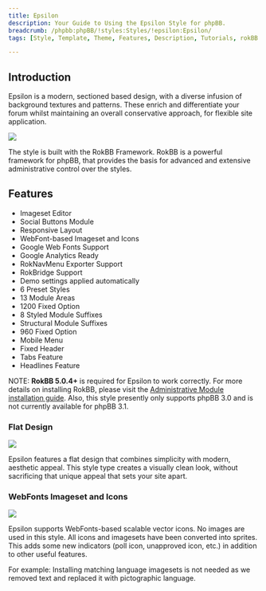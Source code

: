 ```yaml
---
title: Epsilon
description: Your Guide to Using the Epsilon Style for phpBB.
breadcrumb: /phpbb:phpBB/!styles:Styles/!epsilon:Epsilon/
tags: [Style, Template, Theme, Features, Description, Tutorials, rokBB 5]

---
```


Introduction
-----

Epsilon is a modern, sectioned based design, with a diverse infusion of background textures and patterns. These enrich and differentiate your forum whilst maintaining an overall conservative approach, for flexible site application.

![][style]

The style is built with the RokBB Framework. RokBB is a powerful framework for phpBB, that provides the basis for advanced and extensive administrative control over the styles.


Features
-----

* Imageset Editor  
* Social Buttons Module  
* Responsive Layout  
* WebFont-based Imageset and Icons  
* Google Web Fonts Support  
* Google Analytics Ready  
* RokNavMenu Exporter Support  
* RokBridge Support  
* Demo settings applied automatically  
* 6 Preset Styles  
* 13 Module Areas  
* 1200 Fixed Option  
* 8 Styled Module Suffixes  
* Structural Module Suffixes  
* 960 Fixed Option  
* Mobile Menu  
* Fixed Header  
* Tabs Feature  
* Headlines Feature

NOTE: **RokBB 5.0.4+** is required for Epsilon to work correctly. For more details on installing RokBB, please visit the [Administrative Module installation guide](../../start/styles.md#installing-administrative-modules). Also, this style presently only supports phpBB 3.0 and is not currently available for phpBB 3.1.


### Flat Design

![][flat]

Epsilon features a flat design that combines simplicity with modern, aesthetic appeal. This style type creates a visually clean look, without sacrificing that unique appeal that sets your site apart.

### WebFonts Imageset and Icons

![][webfonts]

Epsilon supports WebFonts-based scalable vector icons. No images are used in this style. All icons and imagesets have been converted into sprites. This adds some new indicators (poll icon, unapproved icon, etc.) in addition to other useful features. 

For example: Installing matching language imagesets is not needed as we removed text and replaced it with pictographic language.



[adminguide]: ../../start/styles.md#installing-administrative-modules
[style]: assets/epsilon.jpg
[rokbridge]: http://www.rockettheme.com/extensions-joomla/roklegacy
[flat]: assets/flat.jpg
[webfonts]: assets/webfonts.jpg
[rokbridge]: assets/rokbridge.jpg
